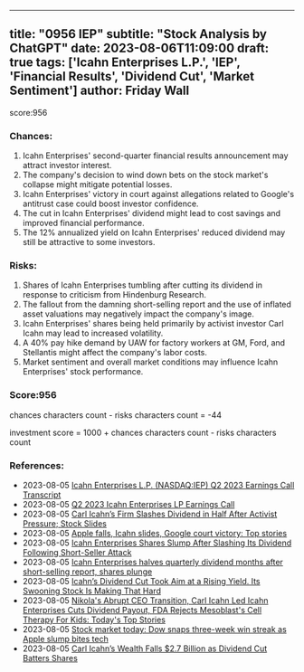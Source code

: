 
---
title: "0956 IEP"
subtitle: "Stock Analysis by ChatGPT"
date: 2023-08-06T11:09:00
draft: true
tags: ['Icahn Enterprises L.P.', 'IEP', 'Financial Results', 'Dividend Cut', 'Market Sentiment']
author: Friday Wall
---

score:956
### Chances:
1. Icahn Enterprises' second-quarter financial results announcement may attract investor interest.
2. The company's decision to wind down bets on the stock market's collapse might mitigate potential losses.
3. Icahn Enterprises' victory in court against allegations related to Google's antitrust case could boost investor confidence.
4. The cut in Icahn Enterprises' dividend might lead to cost savings and improved financial performance.
5. The 12% annualized yield on Icahn Enterprises' reduced dividend may still be attractive to some investors.
### Risks:
1. Shares of Icahn Enterprises tumbling after cutting its dividend in response to criticism from Hindenburg Research.
2. The fallout from the damning short-selling report and the use of inflated asset valuations may negatively impact the company's image.
3. Icahn Enterprises' shares being held primarily by activist investor Carl Icahn may lead to increased volatility.
4. A 40% pay hike demand by UAW for factory workers at GM, Ford, and Stellantis might affect the company's labor costs.
5. Market sentiment and overall market conditions may influence Icahn Enterprises' stock performance.
### Score:956
chances characters count - risks characters count = -44

investment score = 1000 + chances characters count - risks characters count
### References:
- 2023-08-05 [Icahn Enterprises L.P. (NASDAQ:IEP) Q2 2023 Earnings Call Transcript](https://finance.yahoo.com/news/icahn-enterprises-l-p-nasdaq-131420182.html?.tsrc=rss)
- 2023-08-05 [Q2 2023 Icahn Enterprises LP Earnings Call](https://finance.yahoo.com/news/q2-2023-icahn-enterprises-lp-034720082.html?.tsrc=rss)
- 2023-08-05 [Carl Icahn’s Firm Slashes Dividend in Half After Activist Pressure; Stock Slides](https://finance.yahoo.com/m/3b1b3bc1-f7c7-3762-87f3-0f4765f55c1c/carl-icahn%E2%80%99s-firm-slashes.html?.tsrc=rss)
- 2023-08-05 [Apple falls, Icahn slides, Google court victory: Top stories](https://finance.yahoo.com/video/apple-falls-icahn-slides-google-204947711.html?.tsrc=rss)
- 2023-08-05 [Icahn Enterprises Shares Slump After Slashing Its Dividend Following Short-Seller Attack](https://finance.yahoo.com/m/7d353ed7-deda-3cf0-a188-d63107f19cfa/icahn-enterprises-shares.html?.tsrc=rss)
- 2023-08-05 [Icahn Enterprises halves quarterly dividend months after short-selling report, shares plunge](https://finance.yahoo.com/news/icahn-enterprises-halves-quarterly-dividend-165313988.html?.tsrc=rss)
- 2023-08-05 [Icahn’s Dividend Cut Took Aim at a Rising Yield. Its Swooning Stock Is Making That Hard](https://finance.yahoo.com/m/eeee56cd-b219-3244-994d-3344c1e93961/icahn%E2%80%99s-dividend-cut-took-aim.html?.tsrc=rss)
- 2023-08-05 [Nikola's Abrupt CEO Transition, Carl Icahn Led Icahn Enterprises Cuts Dividend Payout, FDA Rejects Mesoblast's Cell Therapy For Kids: Today's Top Stories](https://finance.yahoo.com/news/nikolas-abrupt-ceo-transition-carl-163405686.html?.tsrc=rss)
- 2023-08-05 [Stock market today: Dow snaps three-week win streak as Apple slump bites tech](https://finance.yahoo.com/news/stock-market-today-dow-snaps-161746193.html?.tsrc=rss)
- 2023-08-05 [Carl Icahn’s Wealth Falls $2.7 Billion as Dividend Cut Batters Shares](https://finance.yahoo.com/news/carl-icahn-wealth-falls-2-160210270.html?.tsrc=rss)


                